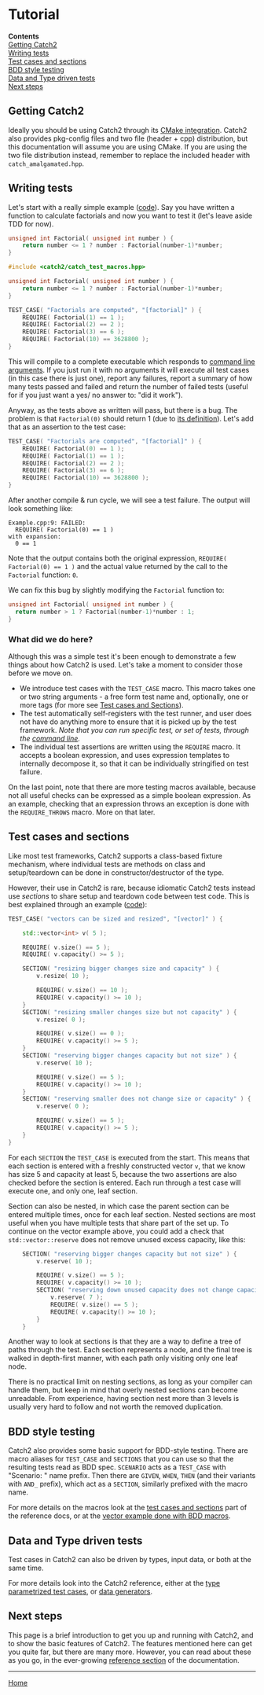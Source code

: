 <a id="top"></a>
# Tutorial

**Contents**<br>
[Getting Catch2](#getting-catch2)<br>
[Writing tests](#writing-tests)<br>
[Test cases and sections](#test-cases-and-sections)<br>
[BDD style testing](#bdd-style-testing)<br>
[Data and Type driven tests](#data-and-type-driven-tests)<br>
[Next steps](#next-steps)<br>


## Getting Catch2

Ideally you should be using Catch2 through its [CMake integration](cmake-integration.md#top).
Catch2 also provides pkg-config files and two file (header + cpp)
distribution, but this documentation will assume you are using CMake. If
you are using the two file distribution instead, remember to replace
the included header with `catch_amalgamated.hpp`.


## Writing tests

Let's start with a really simple example ([code](../examples/010-TestCase.cpp)). Say you have written a function to calculate factorials and now you want to test it (let's leave aside TDD for now).

```c++
unsigned int Factorial( unsigned int number ) {
    return number <= 1 ? number : Factorial(number-1)*number;
}
```

```c++
#include <catch2/catch_test_macros.hpp>

unsigned int Factorial( unsigned int number ) {
    return number <= 1 ? number : Factorial(number-1)*number;
}

TEST_CASE( "Factorials are computed", "[factorial]" ) {
    REQUIRE( Factorial(1) == 1 );
    REQUIRE( Factorial(2) == 2 );
    REQUIRE( Factorial(3) == 6 );
    REQUIRE( Factorial(10) == 3628800 );
}
```

This will compile to a complete executable which responds to [command line arguments](command-line.md#top). If you just run it with no arguments it will execute all test cases (in this case there is just one), report any failures, report a summary of how many tests passed and failed and return the number of failed tests (useful for if you just want a yes/ no answer to: "did it work").

Anyway, as the tests above as written will pass, but there is a bug.
The problem is that `Factorial(0)` should return 1 (due to [its
definition](https://en.wikipedia.org/wiki/Factorial#Factorial_of_zero)).
Let's add that as an assertion to the test case:

```c++
TEST_CASE( "Factorials are computed", "[factorial]" ) {
    REQUIRE( Factorial(0) == 1 );
    REQUIRE( Factorial(1) == 1 );
    REQUIRE( Factorial(2) == 2 );
    REQUIRE( Factorial(3) == 6 );
    REQUIRE( Factorial(10) == 3628800 );
}
```

After another compile & run cycle, we will see a test failure. The output
will look something like:

```
Example.cpp:9: FAILED:
  REQUIRE( Factorial(0) == 1 )
with expansion:
  0 == 1
```

Note that the output contains both the original expression,
`REQUIRE( Factorial(0) == 1 )` and the actual value returned by the call
to the `Factorial` function: `0`.

We can fix this bug by slightly modifying the `Factorial` function to:
```c++
unsigned int Factorial( unsigned int number ) {
  return number > 1 ? Factorial(number-1)*number : 1;
}
```


### What did we do here?

Although this was a simple test it's been enough to demonstrate a few
things about how Catch2 is used. Let's take a moment to consider those
before we move on.

* We introduce test cases with the `TEST_CASE` macro. This macro takes
  one or two string arguments - a free form test name and, optionally,
  one or more tags (for more see [Test cases and Sections](#test-cases-and-sections)).
* The test automatically self-registers with the test runner, and user
  does not have do anything more to ensure that it is picked up by the test
  framework. _Note that you can run specific test, or set of tests,
  through the [command line](command-line.md#top)._
* The individual test assertions are written using the `REQUIRE` macro.
  It accepts a boolean expression, and uses expression templates to
  internally decompose it, so that it can be individually stringified
  on test failure.

On the last point, note that there are more testing macros available,
because not all useful checks can be expressed as a simple boolean
expression. As an example, checking that an expression throws an exception
is done with the `REQUIRE_THROWS` macro. More on that later.


## Test cases and sections

Like most test frameworks, Catch2 supports a class-based fixture mechanism,
where individual tests are methods on class and setup/teardown can be
done in constructor/destructor of the type.

However, their use in Catch2 is rare, because idiomatic Catch2 tests
instead use _sections_ to share setup and teardown code between test code.
This is best explained through an example ([code](../examples/100-Fix-Section.cpp)):

```c++
TEST_CASE( "vectors can be sized and resized", "[vector]" ) {

    std::vector<int> v( 5 );

    REQUIRE( v.size() == 5 );
    REQUIRE( v.capacity() >= 5 );

    SECTION( "resizing bigger changes size and capacity" ) {
        v.resize( 10 );

        REQUIRE( v.size() == 10 );
        REQUIRE( v.capacity() >= 10 );
    }
    SECTION( "resizing smaller changes size but not capacity" ) {
        v.resize( 0 );

        REQUIRE( v.size() == 0 );
        REQUIRE( v.capacity() >= 5 );
    }
    SECTION( "reserving bigger changes capacity but not size" ) {
        v.reserve( 10 );

        REQUIRE( v.size() == 5 );
        REQUIRE( v.capacity() >= 10 );
    }
    SECTION( "reserving smaller does not change size or capacity" ) {
        v.reserve( 0 );

        REQUIRE( v.size() == 5 );
        REQUIRE( v.capacity() >= 5 );
    }
}
```

For each `SECTION` the `TEST_CASE` is executed from the start. This means
that each section is entered with a freshly constructed vector `v`, that
we know has size 5 and capacity at least 5, because the two assertions
are also checked before the section is entered. Each run through a test
case will execute one, and only one, leaf section.

Section can also be nested, in which case the parent section can be
entered multiple times, once for each leaf section. Nested sections are
most useful when you have multiple tests that share part of the set up.
To continue on the vector example above, you could add a check that
`std::vector::reserve` does not remove unused excess capacity, like this:

```cpp
    SECTION( "reserving bigger changes capacity but not size" ) {
        v.reserve( 10 );

        REQUIRE( v.size() == 5 );
        REQUIRE( v.capacity() >= 10 );
        SECTION( "reserving down unused capacity does not change capacity" ) {
            v.reserve( 7 );
            REQUIRE( v.size() == 5 );
            REQUIRE( v.capacity() >= 10 );
        }
    }
```

Another way to look at sections is that they are a way to define a tree
of paths through the test. Each section represents a node, and the final
tree is walked in depth-first manner, with each path only visiting only
one leaf node.

There is no practical limit on nesting sections, as long as your compiler
can handle them, but keep in mind that overly nested sections can become
unreadable. From experience, having section nest more than 3 levels is
usually very hard to follow and not worth the removed duplication.


## BDD style testing

Catch2 also provides some basic support for BDD-style testing. There are
macro aliases for `TEST_CASE` and `SECTIONS` that you can use so that
the resulting tests read as BDD spec. `SCENARIO` acts as a `TEST_CASE`
with "Scenario: " name prefix. Then there are `GIVEN`, `WHEN`, `THEN`
(and their variants with `AND_` prefix), which act as a `SECTION`,
similarly prefixed with the macro name.

For more details on the macros look at the [test cases and
sections](test-cases-and-sections.md#top) part of the reference docs,
or at the [vector example done with BDD macros](../examples/120-Bdd-ScenarioGivenWhenThen.cpp).


## Data and Type driven tests

Test cases in Catch2 can also be driven by types, input data, or both
at the same time.

For more details look into the Catch2 reference, either at the
[type parametrized test cases](test-cases-and-sections.md#type-parametrised-test-cases),
or [data generators](generators.md#top).


## Next steps

This page is a brief introduction to get you up and running with Catch2,
and to show the basic features of Catch2. The features mentioned here
can get you quite far, but there are many more. However, you can read
about these as you go, in the ever-growing [reference section](Readme.md#top)
of the documentation.


---

[Home](Readme.md#top)

